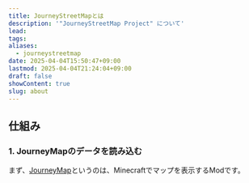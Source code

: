 ```yaml
---
title: JourneyStreetMapとは
description: '"JourneyStreetMap Project" について'
lead: 
tags: 
aliases:
  - journeystreetmap
date: 2025-04-04T15:50:47+09:00
lastmod: 2025-04-04T21:24:04+09:00
draft: false
showContent: true
slug: about
---
```

## 仕組み

### 1. JourneyMapのデータを読み込む
まず、[JourneyMap](https://www.curseforge.com/minecraft/mc-mods/journeymap)というのは、Minecraftでマップを表示するModです。
